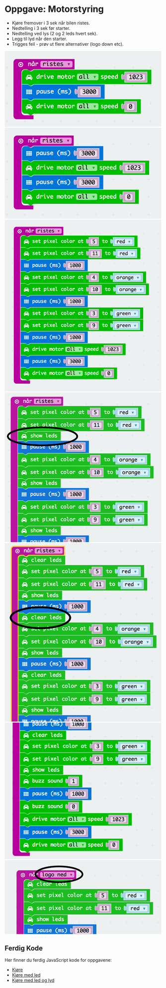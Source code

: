 # Oppgave: Motorstyring

* Kjøre fremover i 3 sek når bilen ristes.
* Nedtelling i 3 sek før starter.
* Nedtelling ved lys (2 og 2 leds hvert sek).
* Legg til lyd når den starter.
* Trigges feil - prøv ut flere alternativer (logo down etc).

![Kode](block-1.png)
![Kode](block-2.png)
![Kode](block-3.png)
![Kode](block-4.png)
![Kode](block-5.png)
![Kode](block-6.png)
![Kode](block-7.png)


## Ferdig Kode

Her finner du ferdig JavaScript kode for oppgavene:

* [Kjøre](code-1.js)
* [Kjøre med led](code-2.js)
* [Kjøre med led og lyd](code-3.js)
